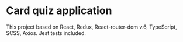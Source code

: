 # Card quiz application

This project based on React, Redux, React-router-dom v.6, TypeScript, SCSS, Axios. Jest tests included.

